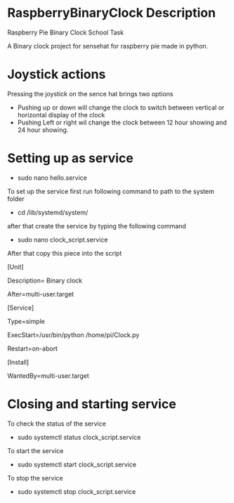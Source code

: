 # RaspberryBinaryClock Description
Raspberry Pie Binary Clock School Task

A Binary clock project for sensehat for raspberry pie made in python. 


# Joystick actions
Pressing the joystick on the sence hat brings two options
- Pushing up or down will change the clock to switch between vertical or horizontal display of the clock
- Pushing Left or right wil change the clock between 12 hour showing and 24 hour showing.


# Setting up as service
* sudo nano hello.service

To set up the service first run following command to path to the system folder
* cd /lib/systemd/system/

after that create the service by typing the following command
* sudo nano clock_script.service

After that copy this piece into the script

[Unit]

Description= Binary clock

After=multi-user.target

[Service]

Type=simple

ExecStart=/usr/bin/python /home/pi/Clock.py

Restart=on-abort

[Install]

WantedBy=multi-user.target

# Closing and starting service

To check the status of the service
* sudo systemctl status clock_script.service

To start the service
* sudo systemctl start clock_script.service

To stop the service
* sudo systemctl stop clock_script.service

